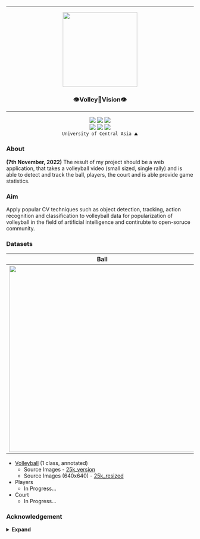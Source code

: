 <hr>
<p align="center">
  <img src="https://github.com/shukkkur/VolleyVision/blob/b9e2ea29be1337f8cd7c25f7f06741ecfde9fc62/README_files/vv_logo.png" width=200>
</p>

<h3 align="center">
  👁️Volley🏐Vision👁️
</h3>
<hr>

<p align='center'>
  <img src="https://img.shields.io/github/forks/shukkkur/VolleyVision.svg">
  <img src="https://img.shields.io/github/stars/shukkkur/VolleyVision.svg">
  <img src="https://img.shields.io/github/watchers/shukkkur/VolleyVision.svg">
  
  <br>
  
  <img src="https://img.shields.io/github/last-commit/shukkkur/VolleyVision.svg">
  <img src="https://img.shields.io/badge/License-AGPL_v3-blue.svg">
  <img src="https://hits.sh/github.com/shukkkur/VolleyVision.svg"/>
  <br>
  <code>University of Central Asia ⛰️</code>
</p>


<h3>About</h3>

<p><strong>(7th November, 2022)</strong> The result of my project should be a web application, that takes a  volleyball video (small sized, single rally) and is able to detect and track the ball, players, the court and is able provide game statistics.</p>

<h3>Aim</h3>
<p>Apply popular CV techniques such as object detection, tracking, action recognition and classification to volleyball data for popularization of volleyball in the field of artificial intelligence and contirubte to open-soruce community.</p>

<h3>Datasets</h3>

Ball            |  Players |  Court
:-------------------------:|:-------------------------:|:-------------------------:
<img src="https://github.com/shukkkur/VolleyVision/blob/6ac8230e48de95a8edb3a1c4793657ddb06f1409/README_files/volley-collage.jpg" width="500">  |  ![output_img1](https://github.com/shukkkur/VolleyVision/blob/2fa5999f2e69d2a21e80be2fb23f0bb59c861f4d/README_files/in_progress.jpg) |  ![output_img1](https://github.com/shukkkur/VolleyVision/blob/2fa5999f2e69d2a21e80be2fb23f0bb59c861f4d/README_files/in_progress.jpg)



<ul>
  <li>
  <a href="https://universe.roboflow.com/volleyvision/volleyball-tracking/browse?queryText=&pageSize=50&startingIndex=0&browseQuery=true">Volleyball</a> (1 class, annotated)
  <ul>
    <li>Source Images - <a href="https://universe.roboflow.com/volleyvision/volleyball-tracking/dataset/9">25k_version</a></li>
    <li>Source Images (640x640) - <a href="https://universe.roboflow.com/volleyvision/volleyball-tracking/dataset/13">25k_resized</a></li>
  </ul>
  </li>
  
  <li>
  Players
  <ul>
    <li>In Progress...</li>
  </ul>
  </li>
  
  <li>
    Court
    <ul>
      <li>In Progress...</li>
    </ul>
  </li>
  
</ul>


<h3>Acknowledgement</h3>

<details><summary> <b>Expand</b> </summary>
  <ul>
    <li>
    This project wouldn't possible without amazing & free RoboFlow <a href="https://roboflow.com/annotate">annotation tools</a> , open-source <a href="https://universe.roboflow.com/">datasets</a>, quick & easy <a href="https://roboflow.com/deploy">deployement</a> and high-level <a href="https://blog.roboflow.com/">blog posts</a></li>
  <li>Supervisor</li>
  <li>Course Instructor</li>
  <li>University of Central Asia</li>
  </ul>
</details>
